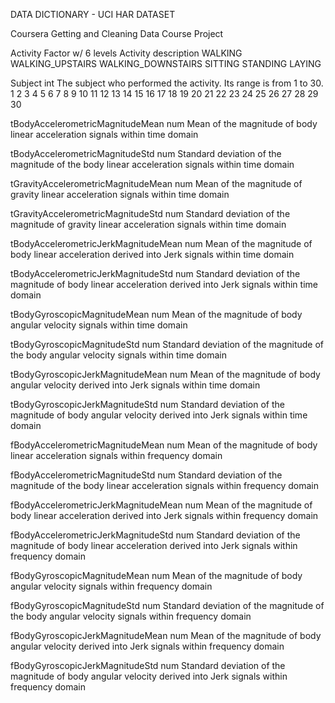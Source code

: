 DATA DICTIONARY - UCI HAR DATASET

Coursera Getting and Cleaning Data Course Project


Activity	Factor w/ 6 levels
	Activity description
		WALKING
		WALKING_UPSTAIRS
		WALKING_DOWNSTAIRS
		SITTING
		STANDING
		LAYING

Subject		int
	The subject who performed the activity. Its range is from 1 to 30.
		 1
		 2
		 3
		 4
		 5
		 6
		 7
		 8
		 9
		10
		11
		12
		13
		14
		15
		16
		17
		18
		19
		20
		21
		22
		23
		24
		25
		26
		27
		28
		29
		30

tBodyAccelerometricMagnitudeMean	num
	Mean of the magnitude of body linear acceleration signals within time domain	

tBodyAccelerometricMagnitudeStd		num
	Standard deviation of the magnitude of the body linear acceleration signals within time domain

tGravityAccelerometricMagnitudeMean	num
	Mean of the magnitude of gravity linear acceleration signals within time domain

tGravityAccelerometricMagnitudeStd	num
	Standard deviation of the magnitude of gravity linear acceleration signals within time domain

tBodyAccelerometricJerkMagnitudeMean	num
	Mean of the magnitude of body linear acceleration derived into Jerk signals within time domain

tBodyAccelerometricJerkMagnitudeStd	num
	Standard deviation of the magnitude of body linear acceleration derived into Jerk signals within time domain

tBodyGyroscopicMagnitudeMean		num
	Mean of the magnitude of body angular velocity signals within time domain

tBodyGyroscopicMagnitudeStd		num
	Standard deviation of the magnitude of the body angular velocity signals within time domain

tBodyGyroscopicJerkMagnitudeMean	num
	Mean of the magnitude of body angular velocity derived into Jerk signals within time domain

tBodyGyroscopicJerkMagnitudeStd		num
	Standard deviation of the magnitude of body angular velocity derived into Jerk signals within time domain

fBodyAccelerometricMagnitudeMean	num
	Mean of the magnitude of body linear acceleration signals within frequency domain

fBodyAccelerometricMagnitudeStd		num
	Standard deviation of the magnitude of the body linear acceleration signals within frequency domain

fBodyAccelerometricJerkMagnitudeMean	num
	Mean of the magnitude of body linear acceleration derived into Jerk signals within frequency domain

fBodyAccelerometricJerkMagnitudeStd	num
	Standard deviation of the magnitude of body linear acceleration derived into Jerk signals within frequency domain

fBodyGyroscopicMagnitudeMean		num
	Mean of the magnitude of body angular velocity signals within frequency domain

fBodyGyroscopicMagnitudeStd		num
	Standard deviation of the magnitude of the body angular velocity signals within frequency domain

fBodyGyroscopicJerkMagnitudeMean	num
	Mean of the magnitude of body angular velocity derived into Jerk signals within frequency domain

fBodyGyroscopicJerkMagnitudeStd		num
	Standard deviation of the magnitude of body angular velocity derived into Jerk signals within frequency domain
